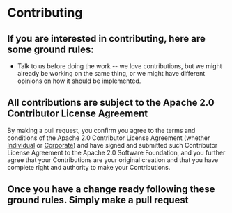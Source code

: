 # Contributing

## If you are interested in contributing, here are some ground rules:
* Talk to us before doing the work -- we love contributions, but we might already be working on the same thing, or we might have different opinions on how it should be implemented.


## All contributions are subject to the Apache 2.0 Contributor License Agreement
By making a pull request, you confirm you agree to the terms and conditions of 
the Apache 2.0 Contributor License Agreement
(whether [Individual](https://www.apache.org/licenses/icla.pdf) or [Corporate](https://www.apache.org/licenses/cla-corporate.txt))
and have signed and submitted such Contributor License Agreement to
the Apache 2.0 Software Foundation, and you further agree that your Contributions
are your original creation and that you have complete right and authority 
to make your Contributions.

## Once you have a change ready following these ground rules. Simply make a pull request
